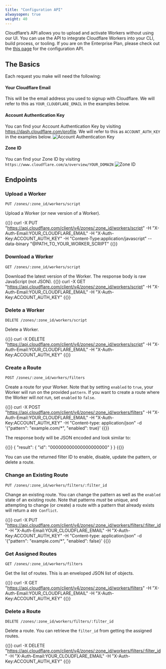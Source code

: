 ```yaml
---
title: "Configuration API"
alwaysopen: true
weight: 40
---
```


Cloudflare’s API allows you to upload and activate Workers without using our UI. You can use the API to integrate Cloudflare Workers into your CLI, build process, or tooling. If you are on the Enterprise Plan, please check out the [this page](config-api-for-enterprise/) for the configuration API.

## The Basics
Each request you make will need the following:

#### Your Cloudflare Email
This will be the email address you used to signup with Cloudflare. We will refer to this as `YOUR_CLOUDFLARE_EMAIL` in the examples below.

#### Account Authentication Key
You can find your Account Authentication Key by visiting https://dash.cloudflare.com/profile. We will refer to this as `ACCOUNT_AUTH_KEY` in the examples below.
![Account Authentication Key](/static/view-authentication-key.png)

#### Zone ID
You can find your Zone ID by visiting `https://www.cloudflare.com/a/overview/YOUR_DOMAIN`
![Zone ID](/static/zone-id.png)

## Endpoints

### Upload a Worker
`PUT /zones/:zone_id/workers/script`

Upload a Worker (or new version of a Worker).

{{<highlight bash>}}
curl -X PUT "https://api.cloudflare.com/client/v4/zones/:zone_id/workers/script" -H
"X-Auth-Email:YOUR_CLOUDFLARE_EMAIL" -H "X-Auth-Key:ACCOUNT_AUTH_KEY" -H
"Content-Type:application/javascript" --data-binary "@PATH_TO_YOUR_WORKER_SCRIPT"
{{</highlight>}}

### Download a Worker
`GET /zones/:zone_id/workers/script`

Download the latest version of the Worker. The response body is raw JavaScript (not JSON).
{{<highlight bash>}}
curl -X GET "https://api.cloudflare.com/client/v4/zones/:zone_id/workers/script" -H
"X-Auth-Email:YOUR_CLOUDFLARE_EMAIL" -H "X-Auth-Key:ACCOUNT_AUTH_KEY"
{{</highlight>}}

### Delete a Worker
`DELETE /zones/:zone_id/workers/script`

Delete a Worker.

{{<highlight bash>}}
curl -X DELETE "https://api.cloudflare.com/client/v4/zones/:zone_id/workers/script" -H
"X-Auth-Email:YOUR_CLOUDFLARE_EMAIL" -H "X-Auth-Key:ACCOUNT_AUTH_KEY"
{{</highlight>}}

### Create a Route
`POST /zones/:zone_id/workers/filters`

Create a route for your Worker. Note that by setting `enabled` to `true`,
your Worker will run on the provided `pattern`. If you want to create a route
where the Worker will *not* run, set `enabled` to `false`.

{{<highlight bash>}}
curl -X POST "https://api.cloudflare.com/client/v4/zones/:zone_id/workers/filters" -H
"X-Auth-Email:YOUR_CLOUDFLARE_EMAIL" -H "X-Auth-Key:ACCOUNT_AUTH_KEY" -H "Content-type: application/json" -d '{"pattern": "example.com/*", "enabled": true}'
{{</highlight>}}

The response body will be JSON encoded and look similar to:

{{<highlight json>}}
{
    "result": {
        "id": "000000000000000000000"
    }
}
{{</highlight>}}

You can use the returned filter ID to enable, disable, update the pattern, or
delete a route.

### Change an Existing Route
`PUT /zones/:zone_id/workers/filters/:filter_id`

Change an existing route. You can change the pattern as well as the `enabled`
state of an existing route. Note that patterns *must* be unique, and attempting
to change (or create) a route with a pattern that already exists will return
a `409 Conflict`.

{{<highlight bash>}}
curl -X PUT "https://api.cloudflare.com/client/v4/zones/:zone_id/workers/filters/:filter_id" -H
"X-Auth-Email:YOUR_CLOUDFLARE_EMAIL" -H "X-Auth-Key:ACCOUNT_AUTH_KEY" -H "Content-type: application/json" -d '{"pattern": "example.com/*", "enabled": false}'
{{</highlight>}}

### Get Assigned Routes
`GET /zones/:zone_id/workers/filters`

Get the list of routes. This is an enveloped JSON list of objects.

{{<highlight bash>}}
curl -X GET "https://api.cloudflare.com/client/v4/zones/:zone_id/workers/filters" -H
"X-Auth-Email:YOUR_CLOUDFLARE_EMAIL" -H "X-Auth-Key:ACCOUNT_AUTH_KEY"
{{</highlight>}}

### Delete a Route
`DELETE /zones/:zone_id/workers/filters/:filter_id`

Delete a route. You can retrieve the `filter_id` from getting the assigned routes.

{{<highlight bash>}}
curl -X DELETE "https://api.cloudflare.com/client/v4/zones/:zone_id/workers/filters/:filter_id" -H
"X-Auth-Email:YOUR_CLOUDFLARE_EMAIL" -H "X-Auth-Key:ACCOUNT_AUTH_KEY"
{{</highlight>}}
